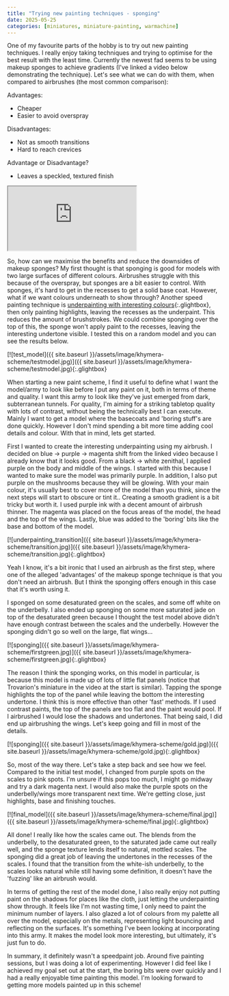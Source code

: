 ```yaml
---
title: "Trying new painting techniques - sponging"
date: 2025-05-25
categories: [miniatures, miniature-painting, warmachine]
---
```

One of my favourite parts of the hobby is to try out new painting techniques. I really enjoy taking techniques and trying to optimise for the best result with the least time. Currently the newest fad seems to be using makeup sponges to achieve gradients (I've linked a video below demonstrating the technique). Let's see what we can do with them, when compared to airbrushes (the most common comparison):

Advantages: 
- Cheaper
- Easier to avoid overspray
 
Disadvantages:
- Not as smooth transitions
- Hard to reach crevices 
  
Advantage or Disadvantage?
- Leaves a speckled, textured finish

<div class="plyr__video-embed" id="player">
  <iframe
    src="https://www.youtube.com/embed/R6ogE6Ae4fg?iv_load_policy=3&amp;modestbranding=1&amp;playsinline=1&amp;showinfo=0&amp;rel=0&amp;enablejsapi=1;loading=lazy"
    allowfullscreen
    allowtransparency
    allow="autoplay"
  ></iframe>
</div>

So, how can we maximise the benefits and reduce the downsides of makeup sponges? My first thought is that sponging is good for models with two large surfaces of different colours. Airbrushes struggle with this because of the overspray, but sponges are a bit easier to control. With sponges, it's hard to get in the recesses to get a solid base coat. However, what if we want colours underneath to show through? Another speed painting technique is [underpainting with interesting colours](https://www.youtube.com/watch?v=xN4dmct5Vuk){:.glightbox}, then only painting highlights, leaving the recesses as the underpaint. This reduces the amount of brushstrokes. We could combine sponging over the top of this, the sponge won't apply paint to the recesses, leaving the interesting undertone visible. I tested this on a random model and you can see the results below.

[![test_model]({{ site.baseurl }}/assets/image/khymera-scheme/testmodel.jpg)]({{ site.baseurl }}/assets/image/khymera-scheme/testmodel.jpg){:.glightbox}

When starting a new paint scheme, I find it useful to define what I want the model/army to look like before I put any paint on it, both in terms of theme and quality. I want this army to look like they've just emerged from dark, subterranean tunnels. For quality, I'm aiming for a striking tabletop quality with lots of contrast, without being the technically best I can execute. Mainly I want to get a model where the basecoats and 'boring stuff's are done quickly. However I don't mind spending a bit more time adding cool details and colour. With that in mind, lets get started.

First I wanted to create the interesting underpainting using my airbrush. I decided on blue -> purple -> magenta shift from the linked video because I already know that it looks good. From a black -> white zenithal, I applied purple on the body and middle of the wings. I started with this because I wanted to make sure the model was primarily purple. In addition, I also put purple on the mushrooms because they will be glowing. With your main colour, it's usually best to cover more of the model than you think, since the next steps will start to obscure or tint it.. Creating a smooth gradient is a bit tricky but worth it. I used purple ink with a decent amount of airbrush thinner. The magenta was placed on the focus areas of the model, the head and the top of the wings. Lastly, blue was added to the 'boring' bits like the base and bottom of the model.

[![underpainting_transition]({{ site.baseurl }}/assets/image/khymera-scheme/transition.jpg)]({{ site.baseurl }}/assets/image/khymera-scheme/transition.jpg){:.glightbox}

Yeah I know, it's a bit ironic that I used an airbrush as the first step, where one of the alleged 'advantages' of the makeup sponge technique is that you don't need an airbrush. But I think the sponging offers enough in this case that it's worth using it.

I sponged on some desaturated green on the scales, and some off white on the underbelly. I also ended up sponging on some more saturated jade on top of the desaturated green because I thought the test model above didn't have enough contrast between the scales and the underbelly. However the sponging didn't go so well on the large, flat wings...

[![sponging]({{ site.baseurl }}/assets/image/khymera-scheme/firstgreen.jpg)]({{ site.baseurl }}/assets/image/khymera-scheme/firstgreen.jpg){:.glightbox}

The reason I think the sponging works, on this model in particular, is because this model is made up of lots of little flat panels (notice that Trovarion's miniature in the video at the start is similar). Tapping the sponge highlights the top of the panel while leaving the bottom the interesting undertone. I think this is more effective than other 'fast' methods. If I used contrast paints, the top of the panels are too flat and the paint would pool. If I airbrushed I would lose the shadows and undertones. That being said, I did end up airbrushing the wings. Let's keep going and fill in most of the details.

[![sponging]({{ site.baseurl }}/assets/image/khymera-scheme/gold.jpg)]({{ site.baseurl }}/assets/image/khymera-scheme/gold.jpg){:.glightbox}

So, most of the way there. Let's take a step back and see how we feel. Compared to the initial test model, I changed from purple spots on the scales to pink spots. I'm unsure if this pops too much, I might go midway and try a dark magenta next. I would also make the purple spots on the underbelly/wings more transparent next time. We're getting close, just highlights, base and finishing touches.

[![final_model]({{ site.baseurl }}/assets/image/khymera-scheme/final.jpg)]({{ site.baseurl }}/assets/image/khymera-scheme/final.jpg){:.glightbox}

All done! I really like how the scales came out. The blends from the underbelly, to the desaturated green, to the saturated jade came out really well, and the sponge texture lends itself to natural, mottled scales. The sponging did a great job of leaving the undertones in the recesses of the scales. I found that the transition from the white-ish underbelly, to the scales looks natural while still having some definition, it doesn't have the 'fuzzing' like an airbrush would.

In terms of getting the rest of the model done, I also really enjoy not putting paint on the shadows for places like the cloth, just letting the underpainting show through. It feels like I'm not wasting time, I only need to paint the minimum number of layers. I also glazed a lot of colours from my palette all over the model, especially on the metals, representing light bouncing and reflecting on the surfaces. It's something I've been looking at incorporating into this army. It makes the model look more interesting, but ultimately, it's just fun to do.

In summary, it definitely wasn't a speedpaint job. Around five painting sessions, but I was doing a lot of experimenting. However I did feel like I achieved my goal set out at the start, the boring bits were over quickly and I had a really enjoyable time painting this model. I'm looking forward to getting more models painted up in this scheme!
